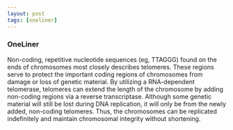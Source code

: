 ```yaml
---
layout: post
tags: [oneliner]
---
```



### OneLiner

Non-coding, repetitive nucleotide sequences (eg, TTAGGG) found on the ends of chromosomes most closely describes telomeres. These regions serve to protect the important coding regions of chromosomes from damage or loss of genetic material. By utilizing a RNA-dependent telomerase, telomeres can extend the length of the chromosome by adding non-coding regions via a reverse transcriptase. Although some genetic material will still be lost during DNA replication, it will only be from the newly added, non-coding telomeres. Thus, the chromosomes can be replicated indefinitely and maintain chromosomal integrity without shortening.
